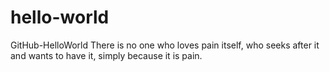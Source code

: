 # hello-world
GitHub-HelloWorld
There is no one who loves pain itself, who seeks after it and wants to have it, simply because it is pain.

